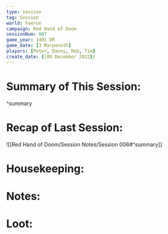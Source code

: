 ```yaml
---
type: session
tag: Session
world: Faerun
campaign: Red Hand of Doom
sessionNum: 007
game_year: 1491 DR
game_date: [3 Marpenoth]
players: [Peter, Danny, Rob, Tim]
create_date: {{09 December 2022}}
---
```




# Summary of This Session:

^summary

# Recap of Last Session:
![[Red Hand of Doom/Session Notes/Session 006#^summary]]

# Housekeeping:

# Notes:

# Loot:
